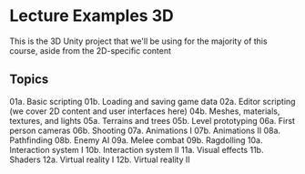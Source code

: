 # Lecture Examples 3D

This is the 3D Unity project that we'll be using for the majority of this course, aside from the 2D-specific content

## Topics

01a. Basic scripting
01b. Loading and saving game data
02a. Editor scripting
(we cover 2D content and user interfaces here)
04b. Meshes, materials, textures, and lights
05a. Terrains and trees
05b. Level prototyping
06a. First person cameras
06b. Shooting
07a. Animations I
07b. Animations II
08a. Pathfinding
08b. Enemy AI
09a. Melee combat
09b. Ragdolling
10a. Interaction system I
10b. Interaction system II
11a. Visual effects
11b. Shaders
12a. Virtual reality I
12b. Virtual reality II
